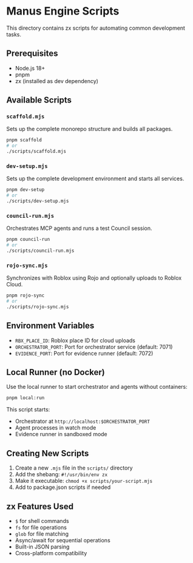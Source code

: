 # Manus Engine Scripts

This directory contains zx scripts for automating common development tasks.

## Prerequisites

- Node.js 18+
- pnpm
- zx (installed as dev dependency)

## Available Scripts

### `scaffold.mjs`
Sets up the complete monorepo structure and builds all packages.

```bash
pnpm scaffold
# or
./scripts/scaffold.mjs
```

### `dev-setup.mjs`
Sets up the complete development environment and starts all services.

```bash
pnpm dev-setup
# or
./scripts/dev-setup.mjs
```

### `council-run.mjs`
Orchestrates MCP agents and runs a test Council session.

```bash
pnpm council-run
# or
./scripts/council-run.mjs
```

### `rojo-sync.mjs`
Synchronizes with Roblox using Rojo and optionally uploads to Roblox Cloud.

```bash
pnpm rojo-sync
# or
./scripts/rojo-sync.mjs
```

## Environment Variables

- `RBX_PLACE_ID`: Roblox place ID for cloud uploads
- `ORCHESTRATOR_PORT`: Port for orchestrator service (default: 7071)
- `EVIDENCE_PORT`: Port for evidence runner (default: 7072)

## Local Runner (no Docker)

Use the local runner to start orchestrator and agents without containers:

```bash
pnpm local:run
```

This script starts:
- Orchestrator at `http://localhost:$ORCHESTRATOR_PORT`
- Agent processes in watch mode
- Evidence runner in sandboxed mode

## Creating New Scripts

1. Create a new `.mjs` file in the `scripts/` directory
2. Add the shebang: `#!/usr/bin/env zx`
3. Make it executable: `chmod +x scripts/your-script.mjs`
4. Add to package.json scripts if needed

## zx Features Used

- `$` for shell commands
- `fs` for file operations
- `glob` for file matching
- Async/await for sequential operations
- Built-in JSON parsing
- Cross-platform compatibility
